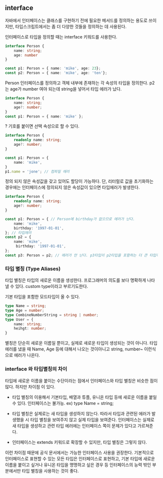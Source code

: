 ## interface

자바에서 인터페이스는 클래스를 구현하기 전에 필요한 메서드를 정의하는 용도로 쓰이지만, 타입스크립트에서는 좀 더 다양한 것들을 정의하는 데 사용된다.

인터페이스로 타입을 정의할 때는 interface 키워드를 사용한다.

```ts
interface Person {
    name: string;
    age: number
}

const p1: Person = { name: 'mike', age: 23};
const p2: Person = { name: 'mike', age: 'ten'};
```
Person 인터페이스를 정의하고 객체 내부에 존재하는 각 속성의 타입을 정의한다. p2는 age가 number 여야 되는데 string을 넣어서 타입 에러가 났다.

```ts
interface Person {
    name: string;
    age?: number;
}
const p1: Person = { name: 'mike' };
```
? 기호를 붙이면 선택 속성으로 할 수 있다.

```ts
interface Person {
    readonly name: string;
    age?: number;
}

const p1: Person = {
    name: 'mike',
}
p1.name = 'jone'; // 컴파일 에러
```

정의 되지 않은 속성값을 갖고 있어도 할당이 가능하다. 단, 리터럴로 값을 초기화하는 경우에는 인터페이스에 정의되지 않은 속성값이 있으면 타입에러가 발생한다.

```ts
interface Person {
    readonly name: string;
    age?: number;
}

const p1: Person = { // Person에 birthday가 없으므로 에러가 난다.
    name: 'mike',
    birthday: '1997-01-01', 
}; // 타입에러
const p2 = {
    name: 'mike',
     birthday: '1997-01-01', 
};
const p3: Person = p2; // 에러가 안 난다. p3타입이 p2타입을 포함하는 더 큰 타입이기 때문이다.
```


### 타입 별칭 (Type Aliases)
타입 별칭은 타입의 새로운 이름을 생성한다. 프로그래머의 의도를 보다 명확하게 나타낼 수 있다.
custom type이라고 부르기도한다.

기본 타입을 포함한 모드타입이 올 수 있다.
```ts
type Name = string;
type Age = number;
type CombineNumberString = string | number;
type User = {
    name: string;
    heihgt: number;
}
```

별칭은 단순히 새로운 이름일 뿐이고, 실제로 새로운 타입이 생성되는 것이 아니다. 타입 에러를 냈을 때 Name, Age 등에 대해서 나오는 것이아니고 string, number~ 이런식으로 에러가 나온다.

### interface 와 타입별칭의 차이

타입에 새로운 이름을 붙이는 수단이라는 점에서 인터페이스와 타입 별칭은 비슷한 점이 많다. 하지만 차이점 이 있다.

* 타입 별칭의 이용해서 기본타입, 배열과 튜플, 유니온 타입 등에 새로운 이름을 붙일 수 있다. 인터페이스는 불가능.  ex) type Name = string;

* 타입 별칭은 실제로는 새 타입을 생성하지 않는다. 따라서 타입과 관련된 에러가 발생했을 시 타입 별칭을 보여주지 않고 실제 타입을 보여준다. 인터페이스는 실제로 새 타입을 생성하고 관련 타입 에러에는 인터페이스 쪽이 문제가 있다고 가르쳐준다.

* 인터페이스는 extends 키워드로 확장할 수 있지만, 타입 별칭은 그렇지 않다.

이런 차이점 때문에 공식 문서에서는 가능한 인터페이스 사용을 권장한다. 기본적으로 인터페이스로 표현할 수 있는 모든 타입은 인터페이스로 표현하고, 기본 타입에 새로운 이름을 붙이고 싶거나 유니온 타입을 명명하고 싶은 경우 등 인터페이스의 능력 밖인 부분에서만 타입 별칭을 사용하는 것이 좋다.